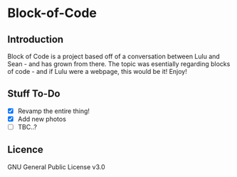 # Block-of-Code
## Introduction
Block of Code is a project based off of a conversation between Lulu and Sean - and has grown from there.
The topic was esentially regarding blocks of code - and if Lulu were a webpage, this would be it!
Enjoy!
## Stuff To-Do
- [x] Revamp the entire thing!
- [x] Add new photos
- [ ] TBC..?
## Licence
GNU General Public License v3.0
